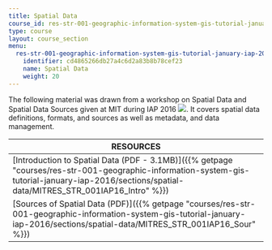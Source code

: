 ```yaml
---
title: Spatial Data
course_id: res-str-001-geographic-information-system-gis-tutorial-january-iap-2016
type: course
layout: course_section
menu:
  res-str-001-geographic-information-system-gis-tutorial-january-iap-2016:
    identifier: cd4865266db27a4c6d2a83b8b78cef23
    name: Spatial Data
    weight: 20
---
```

The following material was drawn from a workshop on Spatial Data and Spatial Data Sources given at MIT during IAP 2016 ![](/images/educator/icon-question-iap.png). It covers spatial data definitions, formats, and sources as well as metadata, and data management.

| RESOURCES |
| --- |
| [Introduction to Spatial Data (PDF - 3.1MB)]({{% getpage "courses/res-str-001-geographic-information-system-gis-tutorial-january-iap-2016/sections/spatial-data/MITRES_STR_001IAP16_Intro" %}}) |
| [Sources of Spatial Data (PDF)]({{% getpage "courses/res-str-001-geographic-information-system-gis-tutorial-january-iap-2016/sections/spatial-data/MITRES_STR_001IAP16_Sour" %}})